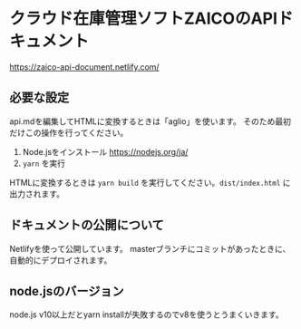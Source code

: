 # クラウド在庫管理ソフトZAICOのAPIドキュメント

https://zaico-api-document.netlify.com/

## 必要な設定

api.mdを編集してHTMLに変換するときは「aglio」を使います。
そのため最初だけこの操作を行ってください。

1. Node.jsをインストール https://nodejs.org/ja/
2. `yarn` を実行

HTMLに変換するときは `yarn build` を実行してください。`dist/index.html` に出力されます。

## ドキュメントの公開について

Netlifyを使って公開しています。
masterブランチにコミットがあったときに、自動的にデプロイされます。

## node.jsのバージョン

node.js v10以上だとyarn installが失敗するのでv8を使うとうまくいきます。
